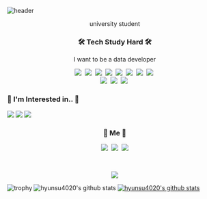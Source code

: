 ![header](https://capsule-render.vercel.app/api?type=soft&color=auto&height=150&section=header&text=LeeHyunSu&fontSize=70&animation=twinkling)

<p align="center">university student</p>

<h3 align="center">🛠 Tech Study Hard 🛠</h3>

<p align="center">I want to be a data developer</p>

<p align="center">
  <img src="https://img.shields.io/badge/Python-3766AB?style=flat-square&logo=Python&logoColor=white"/></a>&nbsp 
  <img src="https://img.shields.io/badge/Java-007396?style=flat-square&logo=Java&logoColor=white"/></a>&nbsp
  <img src="https://img.shields.io/badge/Ruby-6DB33F?style=flat-square&logo=Ruby&logoColor=white"/></a>&nbsp 
  <img src="https://img.shields.io/badge/CS-00599C?style=flat-square&logo=C%2B%2B&logoColor=white"/></a>&nbsp 
  <img src="https://img.shields.io/badge/C++-A8B9CC?style=flat-square&logo=C&logoColor=white"/></a>&nbsp 
  <img src="https://img.shields.io/badge/Javascript-ffb13b?style=flat-square&logo=javascript&logoColor=white"/></a>&nbsp 
  <img src="https://img.shields.io/badge/css-1572B6?style=flat-square&logo=css3&logoColor=white"/></a>&nbsp 
  <img src="https://img.shields.io/badge/Go-11B48A?style=flat-square&logo=Go&logoColor=white"/></a>&nbsp 
  <br>
  <img src="https://img.shields.io/badge/SpringBoot-6DB33F?style=flat-square&logo=Spring&logoColor=white"/></a>&nbsp 
  <img src="https://img.shields.io/badge/Mysql-E6B91E?style=flat-square&logo=MySql&logoColor=white"/></a>&nbsp 
  <img src="https://img.shields.io/badge/aws-333664?style=flat-square&logo=amazon-aws&logoColor=white"/></a>&nbsp 
</p>

### 🤔 I'm Interested in.. 🤔
<img src="https://img.shields.io/badge/Data-000000?style=flat-square&logo=Data&logoColor=white"/> 
<img src="https://img.shields.io/badge/Backend-FA7343?style=flat-square&logo=Backend&logoColor=white"/> 
<img src="https://img.shields.io/badge/Spring-6DB33F?style=flat-square&logo=Spring&logoColor=white"/> 

<br>

<h3 align="center"> 🧸 Me 🧸 </h3>
<p align="center">
  <a href="https://hynucode.tistory.com/"><img src="https://img.shields.io/badge/Tistory-11B48A?style=flat-square&logo=Tistory&logoColor=white&link=https://hynucode.tistory.com/"/></a>&nbsp
  <a href="https://www.instagram.com/hslyrical/"><img src="https://img.shields.io/badge/Instagram-E4405F?style=flat-square&logo=Instagram&logoColor=white&link=https://www.instagram.com/hslyrical/"/></a>&nbsp
  <a href="https://blog.naver.com/dlgustn4020"><img src="https://img.shields.io/badge/Naver-d14836?style=flat-square&logo=Naver&logoColor=white&link=https://blog.naver.com/dlgustn4020"/></a>
</p>
<br>

<p align="center">
  <a href="https://hits.seeyoufarm.com"><img src="https://hits.seeyoufarm.com/api/count/incr/badge.svg?url=https%3A%2F%2Fgithub.com%2Fhyunsu4020&count_bg=%23ED6DA3&title_bg=%2386757E&icon=github.svg&icon_color=%23E1DEDE&title=hits&edge_flat=false"/></a>
</p>


![trophy](https://github-profile-trophy.vercel.app/?username=hyunsu4020)
![hyunsu4020's github stats](https://github-readme-stats.vercel.app/api?username=hyunsu4020&show_icons=true)
[![hyunsu4020's github stats](https://github-readme-stats.vercel.app/api/top-langs/?username=hyunsu4020&show_icons=true&hide_border=true&title_color=004386&icon_color=004386&layout=compact)](https://github.com/hyunsu4020)
